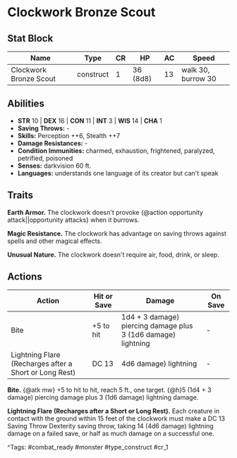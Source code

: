 # Clockwork Bronze Scout

## Stat Block

| Name | Type | CR | HP | AC | Speed |
|------|------|----|----|----|-------|
| Clockwork Bronze Scout | construct | 1 | 36 (8d8) | 13 | walk 30, burrow 30 |

## Abilities

- **STR** 10 | **DEX** 16 | **CON** 11 | **INT** 3 | **WIS** 14 | **CHA** 1
- **Saving Throws:** -  
- **Skills:** Perception ++6, Stealth ++7  
- **Damage Resistances:** -  
- **Condition Immunities:** charmed, exhaustion, frightened, paralyzed, petrified, poisoned  
- **Senses:** darkvision 60 ft.  
- **Languages:** understands one language of its creator but can't speak

## Traits

**Earth Armor.** The clockwork doesn't provoke {@action opportunity attack||opportunity attacks} when it burrows.

**Magic Resistance.** The clockwork has advantage on saving throws against spells and other magical effects.

**Unusual Nature.** The clockwork doesn't require air, food, drink, or sleep.


## Actions

| Action | Hit or Save | Damage | On Save |
|--------|--------------|--------|----------|
| Bite | +5 to hit | 1d4 + 3 damage) piercing damage plus 3 (1d6 damage) lightning | - |
| Lightning Flare (Recharges after a Short or Long Rest) | DC 13 | 4d6 damage) lightning | - |

**Bite.** {@atk mw} +5 to hit to hit, reach 5 ft., one target. {@h}5 (1d4 + 3 damage) piercing damage plus 3 (1d6 damage) lightning damage.

**Lightning Flare (Recharges after a Short or Long Rest).** Each creature in contact with the ground within 15 feet of the clockwork must make a DC 13 Saving Throw Dexterity saving throw, taking 14 (4d6 damage) lightning damage on a failed save, or half as much damage on a successful one.


^Tags: #combat_ready #monster #type_construct #cr_1